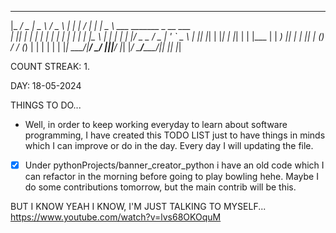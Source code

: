  _____ ___  ____   ___    _     ___ ____ _____   ____                          
|_   _/ _ \|  _ \ / _ \  | |   |_ _/ ___|_   _| |  _ \  ___ _______  _ __ ___  
  | || | | | | | | | | | | |    | |\___ \ | |   | | | |/ _ \_  / _ \| '_ ` _ \ 
  | || |_| | |_| | |_| | | |___ | | ___) || |   | |_| | (_) / / (_) | | | | | |
  |_| \___/|____/ \___/  |_____|___|____/ |_|   |____/ \___/___\___/|_| |_| |_|

COUNT STREAK: 1.

DAY: 18-05-2024

THINGS TO DO...
- Well, in order to keep working everyday to learn about software programming, I have created this TODO LIST just to have things in minds which I
can improve or do in the day. Every day I will updating the file.

- [x] Under pythonProjects/banner_creator_python i have an old code which I can refactor in the morning before going to play bowling hehe.
Maybe I do some contributions tomorrow, but the main contrib will be this. 

BUT I KNOW YEAH I KNOW, I'M JUST TALKING TO MYSELF... 
https://www.youtube.com/watch?v=lvs68OKOquM
